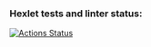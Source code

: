 ### Hexlet tests and linter status:
[![Actions Status](https://github.com/elsytopC/js-algorithms-project-lvl1/workflows/hexlet-check/badge.svg)](https://github.com/elsytopC/js-algorithms-project-lvl1/actions)